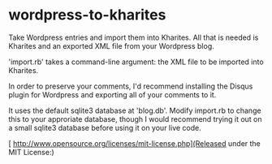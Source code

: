 # wordpress-to-kharites #

Take Wordpress entries and import them into Kharites. All that is needed is Kharites and an exported XML file from your Wordpress blog.

'import.rb' takes a command-line argument: the XML file to be imported into Kharites.

In order to preserve your comments, I'd recommend installing the Disqus plugin for Wordpress and exporting all of your comments to it.

It uses the default sqlite3 database at 'blog.db'. Modify import.rb to change this to your approriate database, though I would recommend trying it out on a small sqlite3 database before using it on your live code.

[ http://www.opensource.org/licenses/mit-license.php](Released under the MIT License:)
